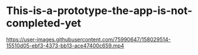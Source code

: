 # This-is-a-prototype-the-app-is-not-completed-yet



https://user-images.githubusercontent.com/75990647/158029514-15510d05-ebf3-4373-bb13-ace47400c659.mp4

